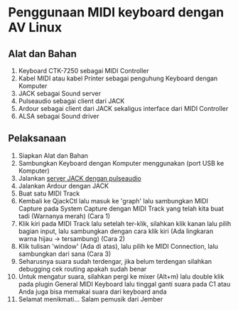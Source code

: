 # Penggunaan MIDI keyboard dengan AV Linux

## Alat dan Bahan

1. Keyboard CTK-7250 sebagai MIDI Controller
2. Kabel MIDI atau kabel Printer sebagai penguhung Keyboard dengan Komputer
3. JACK sebagai Sound server
4. Pulseaudio sebagai client dari JACK
5. Ardour sebagai client dari JACK sekaligus interface dari MIDI Controller
6. ALSA sebagai Sound driver

## Pelaksanaan

1. Siapkan Alat dan Bahan
2. Sambungkan Keyboard dengan Komputer menggunakan (port USB ke Komputer)
3. Jalankan [server JACK dengan pulseaudio](jack_pulse.md)
4. Jalankan Ardour dengan JACK
5. Buat satu MIDI Track
6. Kembali ke QjackCtl lalu masuk ke 'graph' lalu sambungkan MIDI Capture pada System Capture dengan MIDI Track yang telah kita buat tadi (Warnanya merah) (Cara 1)
7. Klik kiri pada MIDI Track lalu setelah ter-klik, silahkan klik kanan lalu pilih bagian input, lalu sambungkan dengan cara klik kiri (Ada lingkaran warna hijau -> tersambung) (Cara 2)
8. Klik tulisan 'window' (Ada di atas), lalu pilih ke MIDI Connection, lalu sambungkan dari sana (Cara 3)
9. Seharusnya suara sudah terdengar, jika belum terdengan silahkan debugging cek routing apakah sudah benar
10. Untuk mengatur suara, silahkan pergi ke mixer (Alt+m) lalu double klik pada plugin General MIDI Keyboard lalu tinggal ganti suara pada C1 atau Anda juga bisa memakai suara dari keyboard anda
11. Selamat menikmati... Salam pemusik dari Jember
